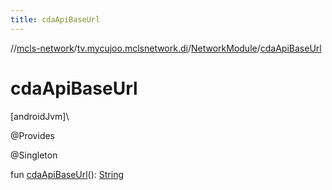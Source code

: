 ```yaml
---
title: cdaApiBaseUrl
---
```

//[mcls-network](../../../index.html)/[tv.mycujoo.mclsnetwork.di](../index.html)/[NetworkModule](index.html)/[cdaApiBaseUrl](cda-api-base-url.html)



# cdaApiBaseUrl



[androidJvm]\




@Provides



@Singleton



fun [cdaApiBaseUrl](cda-api-base-url.html)(): [String](https://kotlinlang.org/api/latest/jvm/stdlib/kotlin/-string/index.html)




